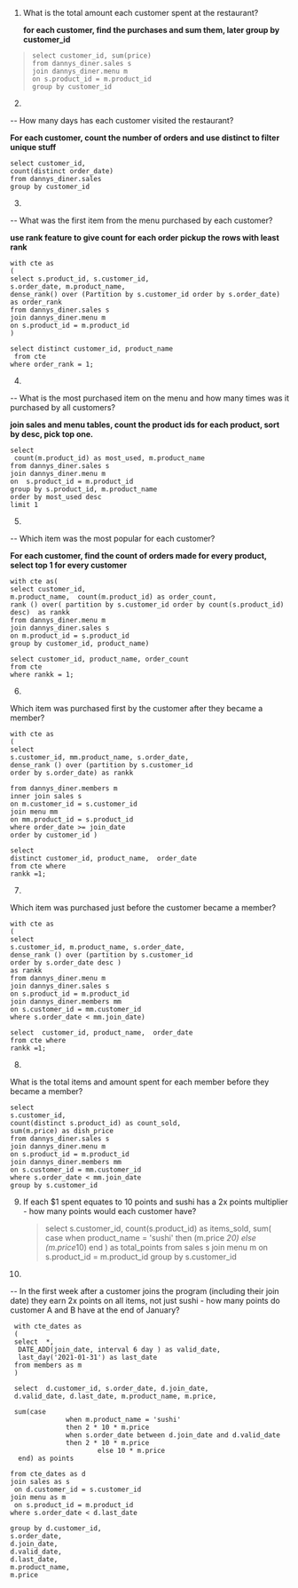 ﻿1.
   What is the total amount each customer spent at the restaurant?
   
   **for each customer, find the purchases and sum them, later group by customer_id**

>     select customer_id, sum(price)
>     from dannys_diner.sales s 
>     join dannys_diner.menu m
>     on s.product_id = m.product_id
>     group by customer_id

2.
-- How many days has each customer visited the restaurant?

**For each customer, count the number of orders and use distinct to filter unique stuff**

    select customer_id,  
    count(distinct order_date)  
    from dannys_diner.sales  
    group by customer_id

3.

-- What was the first item from the menu purchased by each customer?

**use rank feature to give count for each order 
 pickup the rows with least rank**

    with cte as 
    (
    select s.product_id, s.customer_id,
    s.order_date, m.product_name,
    dense_rank() over (Partition by s.customer_id order by s.order_date) as order_rank
    from dannys_diner.sales s 
    join dannys_diner.menu m 
    on s.product_id = m.product_id 
    )
    
    select distinct customer_id, product_name
     from cte
    where order_rank = 1;

4.
-- What is the most purchased item on the menu and how many times was it purchased by all customers?

**join sales and menu tables, count the product ids for each product, sort by desc, pick top one.**

    select 
     count(m.product_id) as most_used, m.product_name
    from dannys_diner.sales s
    join dannys_diner.menu m
    on  s.product_id = m.product_id
    group by s.product_id, m.product_name
    order by most_used desc 
    limit 1

5.
-- Which item was the most popular for each customer?
 
 **For each customer, find the count of orders made for every product, select top 1 for every customer**


    with cte as(
    select customer_id,
    m.product_name,  count(m.product_id) as order_count,
    rank () over( partition by s.customer_id order by count(s.product_id) desc)  as rankk
    from dannys_diner.menu m 
    join dannys_diner.sales s
    on m.product_id = s.product_id
    group by customer_id, product_name)
    
    select customer_id, product_name, order_count
    from cte
    where rankk = 1;

6.
Which item was purchased first by the customer after they became a member?

    with cte as 
    (
    select 
    s.customer_id, mm.product_name, s.order_date,
    dense_rank () over (partition by s.customer_id 
    order by s.order_date) as rankk
    
    from dannys_diner.members m
    inner join sales s 
    on m.customer_id = s.customer_id
    join menu mm 
    on mm.product_id = s.product_id
    where order_date >= join_date
    order by customer_id )
    
    select 
    distinct customer_id, product_name,  order_date
    from cte where 
    rankk =1;

7.
Which item was purchased just before the customer became a member?

    with cte as 
    (
    select 
    s.customer_id, m.product_name, s.order_date,
    dense_rank () over (partition by s.customer_id 
    order by s.order_date desc ) 
    as rankk
    from dannys_diner.menu m 
    join dannys_diner.sales s 
    on s.product_id = m.product_id
    join dannys_diner.members mm 
    on s.customer_id = mm.customer_id
    where s.order_date < mm.join_date)
    
    select  customer_id, product_name,  order_date
    from cte where 
    rankk =1;

8.
What is the total items and amount spent for each member before they became a member?

    select 
    s.customer_id, 
    count(distinct s.product_id) as count_sold,
    sum(m.price) as dish_price
    from dannys_diner.sales s
    join dannys_diner.menu m
    on s.product_id = m.product_id
    join dannys_diner.members mm 
    on s.customer_id = mm.customer_id
    where s.order_date < mm.join_date
    group by s.customer_id

9.
   If each $1 spent equates to 10 points and sushi has a 2x points multiplier -
   how many points would each customer have?

    > select s.customer_id,  count(s.product_id) as items_sold, sum(
    > 			    case when product_name = 'sushi' then (m.price *20)
    > 		    	else (m.price*10) end ) 
    > 		    	as total_points from sales s join menu m on s.product_id = m.product_id group by s.customer_id

10. 

-- In the first week after a customer joins the program (including their join date) they earn 2x points on all items, not just sushi - how many points do customer A and B have at the end of January?


     with cte_dates as 
     (
     select  *, 
      DATE_ADD(join_date, interval 6 day ) as valid_date, 
      last_day('2021-01-31') as last_date
     from members as m
     )
     
     select  d.customer_id, s.order_date, d.join_date, 
     d.valid_date, d.last_date, m.product_name, m.price,
     
     sum(case
    			  when m.product_name = 'sushi' 
    			  then 2 * 10 * m.price
    			  when s.order_date between d.join_date and d.valid_date 
    			  then 2 * 10 * m.price
    					  else 10 * m.price
      end) as points
      
    from cte_dates as d
    join sales as s
     on d.customer_id = s.customer_id
    join menu as m
     on s.product_id = m.product_id
    where s.order_date < d.last_date
    
    group by d.customer_id, 
    s.order_date, 
    d.join_date, 
    d.valid_date, 
    d.last_date, 
    m.product_name, 
    m.price
     
     

 




